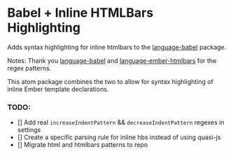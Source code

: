 # Babel + Inline HTMLBars Highlighting

Adds syntax highlighting for inline htmlbars to the [language-babel](https://github.com/gandm/language-babel) package.


Notes:
Thank you [language-babel](https://github.com/gandm/language-babel) and [language-ember-htmlbars](https://github.com/jmurphyau/language-ember-htmlbars) for the regex patterns.

This atom package combines the two to allow for syntax highlighting of inline Ember template declarations.


### TODO:
- [] Add real `increaseIndentPattern` && `decreaseIndentPattern` regexes in settings
- [] Create a specific parsing rule for inline hbs instead of using quasi-js
- [] Migrate html and htmlbars patterns to repo
